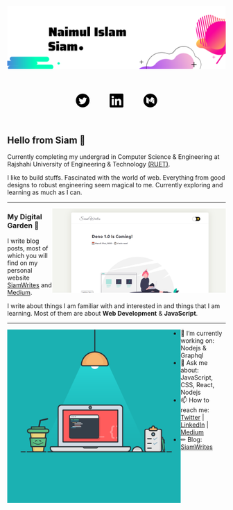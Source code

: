 # ![header](https://github.com/Naimul-Islam-Siam/Naimul-Islam-Siam/blob/master/images/Naimul%20Islam.png)
<br>
<p align="center">
   <a href="https://twitter.com/NaimulIslamSiam"><img height="32" src="https://github.com/Naimul-Islam-Siam/Naimul-Islam-Siam/blob/master/images/icons/32/twitter_round.png"></a>&emsp;&emsp;&emsp;
   <a href="https://www.linkedin.com/in/naimulislamsiam/"><img height="32" src="https://github.com/Naimul-Islam-Siam/Naimul-Islam-Siam/blob/master/images/icons/32/linkedin.png"></a>&emsp;&emsp;&emsp;
   <a href="https://medium.com/@NaimulIslamSiam"><img height="32" src="https://github.com/Naimul-Islam-Siam/Naimul-Islam-Siam/blob/master/images/icons/32/medium_round.png"></a>
</p>

<br>

## Hello from Siam 👋

Currently completing my undergrad in Computer Science & Engineering at Rajshahi University of Engineering & Technology [(RUET)](https://www.ruet.ac.bd/).

I like to build stuffs. Fascinated with the world of web. Everything from good designs to robust engineering seem magical to me. Currently exploring and learning as much as I can.

---

<p>
  <a href="https://siamwrites.netlify.app/deno-1.0-is-coming/"><img width="400" align='right' src="https://github.com/Naimul-Islam-Siam/Naimul-Islam-Siam/blob/master/images/blogpost-screen-2.png"></a>
</p>

### My Digital Garden 🌱

I write blog posts, most of which you will find on my personal website [SiamWrites](https://siamwrites.netlify.app/) and [Medium](https://medium.com/@NaimulIslamSiam).

I write about things I am familiar with and interested in and things that I am learning.  Most of them are about **Web Development** & **JavaScript**. 

---

<p>
<img width="400" align='left' src="https://github.com/Naimul-Islam-Siam/Naimul-Islam-Siam/blob/master/images/coding.png"></a>
</p>

- 🔭 I’m currently working on: Nodejs & Graphql
- 💬 Ask me about: JavaScript, CSS, React, Nodejs
- 📫 How to reach me: [Twitter](https://twitter.com/NaimulIslamSiam) | [LinkedIn](https://www.linkedin.com/in/naimulislamsiam/) | [Medium](https://medium.com/@NaimulIslamSiam) 
- ✏ Blog: [SiamWrites](https://siamwrites.netlify.app/)

<!--
**Naimul-Islam-Siam/Naimul-Islam-Siam** is a ✨ _special_ ✨ repository because its `README.md` (this file) appears on your GitHub profile.

Here are some ideas to get you started:

- 🔭 I’m currently working on ...
- 🌱 I’m currently learning ...
- 👯 I’m looking to collaborate on ...
- 🤔 I’m looking for help with ...
- 💬 Ask me about ...
- 📫 How to reach me: ...
- 😄 Pronouns: ...
- ⚡ Fun fact: ...
-->
